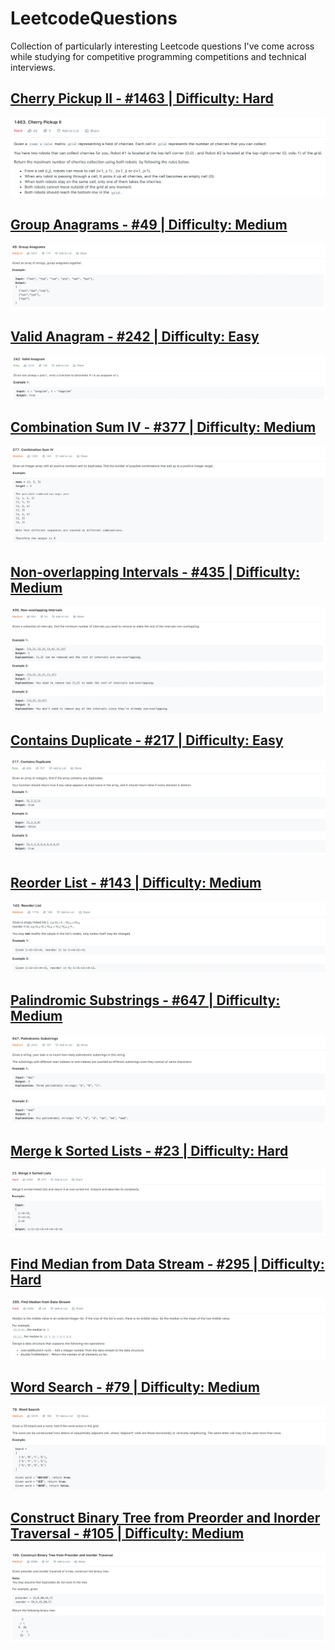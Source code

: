 # LeetcodeQuestions
Collection of particularly interesting Leetcode questions I've come across while studying for competitive programming competitions and technical interviews.


## [Cherry Pickup II - #1463 | Difficulty: Hard](https://leetcode.com/problems/cherry-pickup-ii/)

[![N|Solid](images/cherry-pickup-ii.png)](#)


## [Group Anagrams - #49 | Difficulty: Medium](https://leetcode.com/problems/group-anagrams/)

[![N|Solid](images/group-anagrams.png)](#)


## [Valid Anagram - #242 | Difficulty: Easy](https://leetcode.com/problems/valid-anagram/)

[![N|Solid](images/valid-anagram.png)](#)


## [Combination Sum IV - #377 | Difficulty: Medium](https://leetcode.com/problems/combination-sum-iv/)

[![N|Solid](images/combination-sum-iv.png)](#)


## [Non-overlapping Intervals - #435 | Difficulty: Medium](https://leetcode.com/problems/non-overlapping-intervals/)

[![N|Solid](images/non-overlapping-intervals.png)](#)


## [Contains Duplicate - #217 | Difficulty: Easy](https://leetcode.com/problems/contains-duplicate/)

[![N|Solid](images/contains-duplicate.png)](#)


## [Reorder List - #143 | Difficulty: Medium](https://leetcode.com/problems/reorder-list/)

[![N|Solid](images/reorder-list.png)](#)


## [Palindromic Substrings - #647 | Difficulty: Medium](https://leetcode.com/problems/palindromic-substrings/)

[![N|Solid](images/palindromic-substrings.png)](#)


## [Merge k Sorted Lists - #23 | Difficulty: Hard](https://leetcode.com/problems/merge-k-sorted-lists/)

[![N|Solid](images/merge-k-sorted-lists.png)](#)


## [Find Median from Data Stream - #295 | Difficulty: Hard](https://leetcode.com/problems/find-median-from-data-stream/)

[![N|Solid](images/find-median-from-data-stream.png)](#)


## [Word Search - #79 | Difficulty: Medium](https://leetcode.com/problems/word-search/)

[![N|Solid](images/word-search.png)](#)


## [Construct Binary Tree from Preorder and Inorder Traversal - #105 | Difficulty: Medium](https://leetcode.com/problems/construct-binary-tree-from-preorder-and-inorder-traversal/)

[![N|Solid](images/construct-binary-tree-from-preorder-and-inorder-traversal.png)](#)
